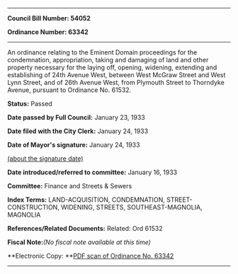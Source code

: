 

********

**Council Bill Number: 54052**
   
**Ordinance Number: 63342**
********

 An ordinance relating to the Eminent Domain proceedings for the condemnation, appropriation, taking and damaging of land and other property necessary for the laying off, opening, widening, extending and establishing of 24th Avenue West, between West McGraw Street and West Lynn Street, and of 26th Avenue West, from Plymouth Street to Thorndyke Avenue, pursuant to Ordinance No. 61532.

**Status:** Passed
   
**Date passed by Full Council:** January 23, 1933
   
**Date filed with the City Clerk:** January 24, 1933
   
**Date of Mayor's signature:** January 24, 1933
   
[(about the signature date)](/~public/approvaldate.htm)
   
   
   
**Date introduced/referred to committee:** January 16, 1933
   
**Committee:** Finance and Streets & Sewers
   
   
**Index Terms:** LAND-ACQUISITION, CONDEMNATION, STREET-CONSTRUCTION, WIDENING, STREETS, SOUTHEAST-MAGNOLIA, MAGNOLIA

**References/Related Documents:** Related: Ord 61532

**Fiscal Note:**_(No fiscal note available at this time)_

**Electronic Copy: **[PDF scan of Ordinance No. 63342](/~archives/Ordinances/Ord_63342.pdf)

********

